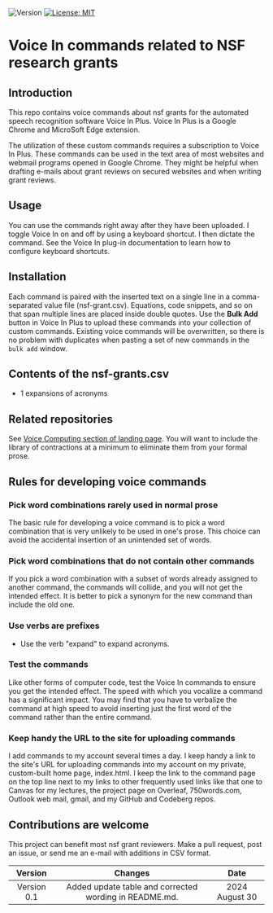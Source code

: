 ![Version](https://img.shields.io/static/v1?label=nsf-grants-voice-in&message=0.1&color=brightcolor)
[![License: MIT](https://img.shields.io/badge/License-MIT-blue.svg)](https://opensource.org/licenses/MIT)

# Voice In commands related to NSF research grants

## Introduction
This repo contains voice commands about nsf grants for the automated speech recognition software Voice In Plus.
Voice In Plus is a Google Chrome and MicroSoft Edge extension.

The utilization of these custom commands requires a subscription to Voice In Plus.
These commands can be used in the text area of most websites and webmail programs opened in Google Chrome.
They might be helpful when drafting e-mails about grant reviews on secured websites and when writing grant reviews.

## Usage
You can use the commands right away after they have been uploaded.
I toggle Voice In on and off by using a keyboard shortcut.
I then dictate the command.
See the Voice In plug-in documentation to learn how to configure keyboard shortcuts.

## Installation
Each command is paired with the inserted text on a single line in a comma-separated value file (nsf-grant.csv).
Equations, code snippets, and so on that span multiple lines are placed inside double quotes.
Use the **Bulk Add** button in Voice In Plus to upload these commands into your collection of custom commands.
Existing voice commands will be overwritten, so there is no problem with duplicates when pasting a set of new commands in the `bulk add` window.

## Contents of the nsf-grants.csv

- 1 expansions of acronyms


## Related repositories
See [Voice Computing section of landing page](https://github.com/MooersLab/MooersLab?tab=readme-ov-file#voice-computing).
You will want to include the library of contractions at a minimum to eliminate them from your formal prose.

## Rules for developing voice commands

### Pick word combinations rarely used in normal prose
The basic rule for developing a voice command is to pick a word combination that is very unlikely to be used in one's prose.
This choice can avoid the accidental insertion of an unintended set of words.

### Pick word combinations that do not contain other commands
If you pick a word combination with a subset of words already assigned to another command, the commands will collide, and you will not get the intended effect.
It is better to pick a synonym for the new command than include the old one.

### Use verbs are prefixes

- Use the verb "expand" to expand acronyms.


### Test the commands
Like other forms of computer code, test the Voice In commands to ensure you get the intended effect.
The speed with which you vocalize a command has a significant impact.
You may find that you have to verbalize the command at high speed to avoid inserting just the first word of the command rather than the entire command.

### Keep handy the URL to the site for uploading commands
I add commands to my account several times a day.
I keep handy a link to the site's URL for uploading commands into my account on my private, custom-built home page, index.html.
I keep the link to the command page on the top line next to my links to other frequently used links like that one to Canvas for my lectures, the project page on Overleaf, 750words.com, Outlook web mail, gmail, and my GitHub and Codeberg repos.

## Contributions are welcome
This project can benefit most nsf grant reviewers.
Make a pull request, post an issue, or send me an e-mail with additions in CSV format.

|Version      | Changes                                                                                                                                    | Date                 |
|:-----------:|:------------------------------------------------------------------------------------------------------------------------------------------:|:--------------------:|
| Version 0.1 |  Added update table and corrected wording in README.md.                                                                                    | 2024 August 30        |

